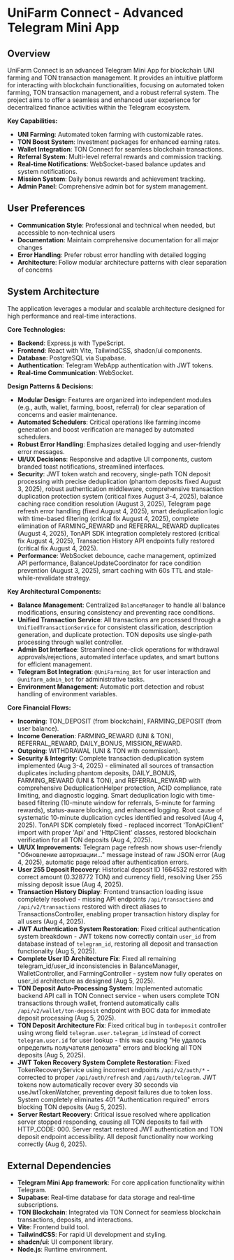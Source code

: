 # UniFarm Connect - Advanced Telegram Mini App

## Overview
UniFarm Connect is an advanced Telegram Mini App for blockchain UNI farming and TON transaction management. It provides an intuitive platform for interacting with blockchain functionalities, focusing on automated token farming, TON transaction management, and a robust referral system. The project aims to offer a seamless and enhanced user experience for decentralized finance activities within the Telegram ecosystem.

**Key Capabilities:**
- **UNI Farming**: Automated token farming with customizable rates.
- **TON Boost System**: Investment packages for enhanced earning rates.
- **Wallet Integration**: TON Connect for seamless blockchain transactions.
- **Referral System**: Multi-level referral rewards and commission tracking.
- **Real-time Notifications**: WebSocket-based balance updates and system notifications.
- **Mission System**: Daily bonus rewards and achievement tracking.
- **Admin Panel**: Comprehensive admin bot for system management.

## User Preferences
- **Communication Style**: Professional and technical when needed, but accessible to non-technical users
- **Documentation**: Maintain comprehensive documentation for all major changes
- **Error Handling**: Prefer robust error handling with detailed logging
- **Architecture**: Follow modular architecture patterns with clear separation of concerns

## System Architecture
The application leverages a modular and scalable architecture designed for high performance and real-time interactions.

**Core Technologies:**
- **Backend**: Express.js with TypeScript.
- **Frontend**: React with Vite, TailwindCSS, shadcn/ui components.
- **Database**: PostgreSQL via Supabase.
- **Authentication**: Telegram WebApp authentication with JWT tokens.
- **Real-time Communication**: WebSocket.

**Design Patterns & Decisions:**
- **Modular Design**: Features are organized into independent modules (e.g., auth, wallet, farming, boost, referral) for clear separation of concerns and easier maintenance.
- **Automated Schedulers**: Critical operations like farming income generation and boost verification are managed by automated schedulers.
- **Robust Error Handling**: Emphasizes detailed logging and user-friendly error messages.
- **UI/UX Decisions**: Responsive and adaptive UI components, custom branded toast notifications, streamlined interfaces.
- **Security**: JWT token watch and recovery, single-path TON deposit processing with precise deduplication (phantom deposits fixed August 3, 2025), robust authentication middleware, comprehensive transaction duplication protection system (critical fixes August 3-4, 2025), balance caching race condition resolution (August 3, 2025), Telegram page refresh error handling (fixed August 4, 2025), smart deduplication logic with time-based filtering (critical fix August 4, 2025), complete elimination of FARMING_REWARD and REFERRAL_REWARD duplicates (August 4, 2025), TonAPI SDK integration completely restored (critical fix August 4, 2025), Transaction History API endpoints fully restored (critical fix August 4, 2025).
- **Performance**: WebSocket debounce, cache management, optimized API performance, BalanceUpdateCoordinator for race condition prevention (August 3, 2025), smart caching with 60s TTL and stale-while-revalidate strategy.

**Key Architectural Components:**
- **Balance Management**: Centralized `BalanceManager` to handle all balance modifications, ensuring consistency and preventing race conditions.
- **Unified Transaction Service**: All transactions are processed through a `UnifiedTransactionService` for consistent classification, description generation, and duplicate protection. TON deposits use single-path processing through wallet controller.
- **Admin Bot Interface**: Streamlined one-click operations for withdrawal approvals/rejections, automated interface updates, and smart buttons for efficient management.
- **Telegram Bot Integration**: `@UniFarming_Bot` for user interaction and `@unifarm_admin_bot` for administrative tasks.
- **Environment Management**: Automatic port detection and robust handling of environment variables.

**Core Financial Flows:**
- **Incoming**: TON_DEPOSIT (from blockchain), FARMING_DEPOSIT (from user balance).
- **Income Generation**: FARMING_REWARD (UNI & TON), REFERRAL_REWARD, DAILY_BONUS, MISSION_REWARD.
- **Outgoing**: WITHDRAWAL (UNI & TON with commission).
- **Security & Integrity**: Complete transaction deduplication system implemented (Aug 3-4, 2025) - eliminated all sources of transaction duplicates including phantom deposits, DAILY_BONUS, FARMING_REWARD (UNI & TON), and REFERRAL_REWARD with comprehensive DeduplicationHelper protection, ACID compliance, rate limiting, and diagnostic logging. Smart deduplication logic with time-based filtering (10-minute window for referrals, 5-minute for farming rewards), status-aware blocking, and enhanced logging. Root cause of systematic 10-minute duplication cycles identified and resolved (Aug 4, 2025). TonAPI SDK completely fixed - replaced incorrect 'TonApiClient' import with proper 'Api' and 'HttpClient' classes, restored blockchain verification for all TON deposits (Aug 4, 2025).
- **UI/UX Improvements**: Telegram page refresh now shows user-friendly "Обновление авторизации..." message instead of raw JSON error (Aug 4, 2025), automatic page reload after authentication errors.
- **User 255 Deposit Recovery**: Historical deposit ID 1664532 restored with correct amount (0.328772 TON) and currency field, resolving User 255 missing deposit issue (Aug 4, 2025).
- **Transaction History Display**: Frontend transaction loading issue completely resolved - missing API endpoints `/api/transactions` and `/api/v2/transactions` restored with direct aliases to TransactionsController, enabling proper transaction history display for all users (Aug 4, 2025).
- **JWT Authentication System Restoration**: Fixed critical authentication system breakdown - JWT tokens now correctly contain `user_id` from database instead of `telegram_id`, restoring all deposit and transaction functionality (Aug 5, 2025).
- **Complete User ID Architecture Fix**: Fixed all remaining telegram_id/user_id inconsistencies in BalanceManager, WalletController, and FarmingController - system now fully operates on user_id architecture as designed (Aug 5, 2025).
- **TON Deposit Auto-Processing System**: Implemented automatic backend API call in TON Connect service - when users complete TON transactions through wallet, frontend automatically calls `/api/v2/wallet/ton-deposit` endpoint with BOC data for immediate deposit processing (Aug 5, 2025).
- **TON Deposit Architecture Fix**: Fixed critical bug in `tonDeposit` controller using wrong field `telegram.user.telegram_id` instead of correct `telegram.user.id` for user lookup - this was causing "Не удалось определить получателя депозита" errors and blocking all TON deposits (Aug 5, 2025).
- **JWT Token Recovery System Complete Restoration**: Fixed TokenRecoveryService using incorrect endpoints `/api/v2/auth/*` - corrected to proper `/api/auth/refresh` and `/api/auth/telegram`. JWT tokens now automatically recover every 30 seconds via useJwtTokenWatcher, preventing deposit failures due to token loss. System completely eliminates 401 "Authentication required" errors blocking TON deposits (Aug 5, 2025).
- **Server Restart Recovery**: Critical issue resolved where application server stopped responding, causing all TON deposits to fail with HTTP_CODE: 000. Server restart restored JWT authentication and TON deposit endpoint accessibility. All deposit functionality now working correctly (Aug 6, 2025).

## External Dependencies
- **Telegram Mini App framework**: For core application functionality within Telegram.
- **Supabase**: Real-time database for data storage and real-time subscriptions.
- **TON Blockchain**: Integrated via TON Connect for seamless blockchain transactions, deposits, and interactions.
- **Vite**: Frontend build tool.
- **TailwindCSS**: For rapid UI development and styling.
- **shadcn/ui**: UI component library.
- **Node.js**: Runtime environment.